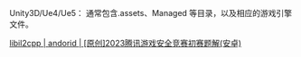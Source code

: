 Unity3D/Ue4/Ue5： 通常包含.assets、Managed 等目录，以及相应的游戏引擎文件。


[libil2cpp | andorid | [原创]2023腾讯游戏安全竞赛初赛题解(安卓) ](https://bbs.kanxue.com/thread-276949.htm)
